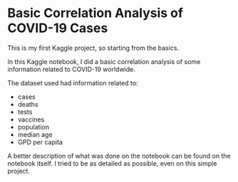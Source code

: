 # Basic Correlation Analysis of COVID-19 Cases

This is my first Kaggle project, so starting from the basics.

In this Kaggle notebook, I did a basic correlation analysis of some information related to COVID-19 worldwide.

The dataset used had information related to:
* cases
* deaths
* tests
* vaccines
* population
* median age
* GPD per capita

A better description of what was done on the notebook can be found on the notebook itself. I tried to be as detailed as possible, even on this simple project.
